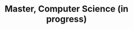 ---
title: Master, Computer Science (in progress)
organization: University of Helsinki
location: Helsinki, FI
start: 2018-01-01
---